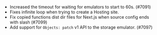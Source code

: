 - Increased the timeout for waiting for emulators to start to 60s. (#7091)
- Fixes infinite loop when trying to create a Hosting site.
- Fix copied functions dist dir files for Next.js when source config ends with slash (#7099)
- Add support for `Objects: patch` v1 API to the storage emulator. (#7097)
